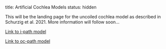 title: Artificial Cochlea Models
status: hidden

This will be the landing page for the uncoiled cochlea model as described in Schurzig et al. 2021. More information will follow soon...

[Link to i-path model](pages/01_workgroups/cas/methods/Cochleamodeling/uncoiled_st_ipath.step)

[Link to oc-path model](01_workgroups/cas/methods/CochleaModeling/uncoiled_st_ocpath.step)

